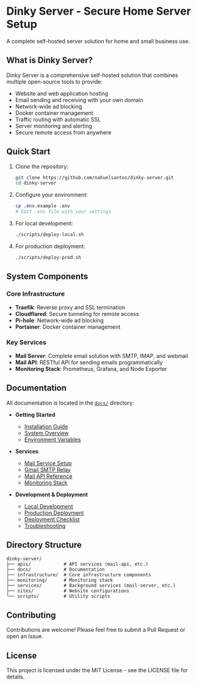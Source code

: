 # Dinky Server - Secure Home Server Setup

A complete self-hosted server solution for home and small business use.

## What is Dinky Server?

Dinky Server is a comprehensive self-hosted solution that combines multiple open-source tools to provide:

- Website and web application hosting
- Email sending and receiving with your own domain
- Network-wide ad blocking
- Docker container management
- Traffic routing with automatic SSL
- Server monitoring and alerting
- Secure remote access from anywhere

## Quick Start

1. Clone the repository:
   ```bash
   git clone https://github.com/nahuelsantos/dinky-server.git
   cd dinky-server
   ```

2. Configure your environment:
   ```bash
   cp .env.example .env
   # Edit .env file with your settings
   ```

3. For local development:
   ```bash
   ./scripts/deploy-local.sh
   ```

4. For production deployment:
   ```bash
   ./scripts/deploy-prod.sh
   ```

## System Components

### Core Infrastructure

- **Traefik**: Reverse proxy and SSL termination
- **Cloudflared**: Secure tunneling for remote access
- **Pi-hole**: Network-wide ad blocking
- **Portainer**: Docker container management

### Key Services

- **Mail Server**: Complete email solution with SMTP, IMAP, and webmail
- **Mail API**: RESTful API for sending emails programmatically
- **Monitoring Stack**: Prometheus, Grafana, and Node Exporter

## Documentation

All documentation is located in the [`docs/`](docs/) directory:

- **Getting Started**
  - [Installation Guide](docs/getting-started/installation.md)
  - [System Overview](docs/getting-started/overview.md)
  - [Environment Variables](docs/getting-started/environment-variables.md)

- **Services**
  - [Mail Service Setup](docs/services/mail/setup.md)
  - [Gmail SMTP Relay](docs/services/mail/gmail-relay.md)
  - [Mail API Reference](docs/services/mail/api-reference.md)
  - [Monitoring Stack](docs/services/monitoring/overview.md)

- **Development & Deployment**
  - [Local Development](docs/developer-guide/local-development.md)
  - [Production Deployment](docs/deployment/production.md)
  - [Deployment Checklist](docs/deployment/checklist.md)
  - [Troubleshooting](docs/admin-guide/troubleshooting.md)

## Directory Structure

```
dinky-server/
├── apis/            # API services (mail-api, etc.)
├── docs/            # Documentation
├── infrastructure/  # Core infrastructure components
├── monitoring/      # Monitoring stack
├── services/        # Background services (mail-server, etc.)
├── sites/           # Website configurations
└── scripts/         # Utility scripts
```

## Contributing

Contributions are welcome! Please feel free to submit a Pull Request or open an Issue.

## License

This project is licensed under the MIT License - see the LICENSE file for details.
